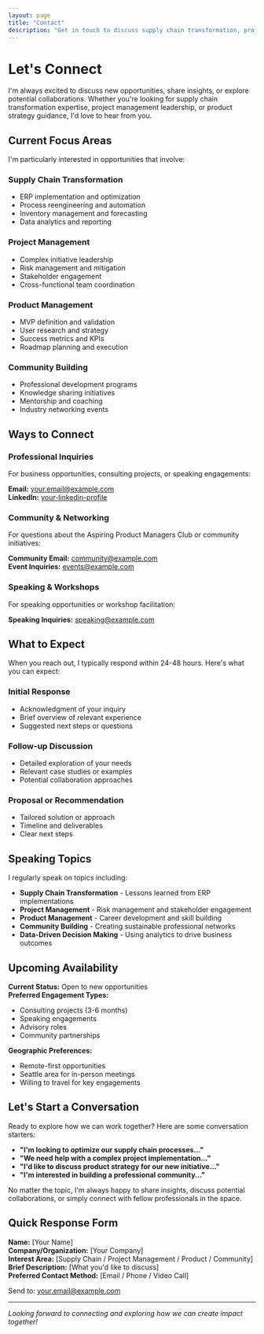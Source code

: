 ```yaml
---
layout: page
title: "Contact"
description: "Get in touch to discuss supply chain transformation, project management opportunities, or collaboration on product initiatives."
---
```


# Let's Connect

I'm always excited to discuss new opportunities, share insights, or explore potential collaborations. Whether you're looking for supply chain transformation expertise, project management leadership, or product strategy guidance, I'd love to hear from you.

## Current Focus Areas

I'm particularly interested in opportunities that involve:

### **Supply Chain Transformation**
- ERP implementation and optimization
- Process reengineering and automation
- Inventory management and forecasting
- Data analytics and reporting

### **Project Management**
- Complex initiative leadership
- Risk management and mitigation
- Stakeholder engagement
- Cross-functional team coordination

### **Product Management**
- MVP definition and validation
- User research and strategy
- Success metrics and KPIs
- Roadmap planning and execution

### **Community Building**
- Professional development programs
- Knowledge sharing initiatives
- Mentorship and coaching
- Industry networking events

## Ways to Connect

### **Professional Inquiries**
For business opportunities, consulting projects, or speaking engagements:

**Email:** [your.email@example.com](mailto:your.email@example.com)  
**LinkedIn:** [your-linkedin-profile](https://linkedin.com/in/your-profile)

### **Community & Networking**
For questions about the Aspiring Product Managers Club or community initiatives:

**Community Email:** [community@example.com](mailto:community@example.com)  
**Event Inquiries:** [events@example.com](mailto:events@example.com)

### **Speaking & Workshops**
For speaking opportunities or workshop facilitation:

**Speaking Inquiries:** [speaking@example.com](mailto:speaking@example.com)

## What to Expect

When you reach out, I typically respond within 24-48 hours. Here's what you can expect:

### **Initial Response**
- Acknowledgment of your inquiry
- Brief overview of relevant experience
- Suggested next steps or questions

### **Follow-up Discussion**
- Detailed exploration of your needs
- Relevant case studies or examples
- Potential collaboration approaches

### **Proposal or Recommendation**
- Tailored solution or approach
- Timeline and deliverables
- Clear next steps

## Speaking Topics

I regularly speak on topics including:

- **Supply Chain Transformation** - Lessons learned from ERP implementations
- **Project Management** - Risk management and stakeholder engagement
- **Product Management** - Career development and skill building
- **Community Building** - Creating sustainable professional networks
- **Data-Driven Decision Making** - Using analytics to drive business outcomes

## Upcoming Availability

**Current Status:** Open to new opportunities  
**Preferred Engagement Types:**
- Consulting projects (3-6 months)
- Speaking engagements
- Advisory roles
- Community partnerships

**Geographic Preferences:**
- Remote-first opportunities
- Seattle area for in-person meetings
- Willing to travel for key engagements

## Let's Start a Conversation

Ready to explore how we can work together? Here are some conversation starters:

- **"I'm looking to optimize our supply chain processes..."**
- **"We need help with a complex project implementation..."**
- **"I'd like to discuss product strategy for our new initiative..."**
- **"I'm interested in building a professional community..."**

No matter the topic, I'm always happy to share insights, discuss potential collaborations, or simply connect with fellow professionals in the space.

## Quick Response Form

**Name:** [Your Name]  
**Company/Organization:** [Your Company]  
**Interest Area:** [Supply Chain / Project Management / Product / Community]  
**Brief Description:** [What you'd like to discuss]  
**Preferred Contact Method:** [Email / Phone / Video Call]

Send to: [your.email@example.com](mailto:your.email@example.com)

---

*Looking forward to connecting and exploring how we can create impact together!*
